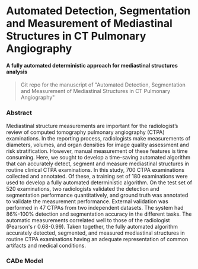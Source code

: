 # Automated Detection, Segmentation and Measurement of Mediastinal Structures in CT Pulmonary Angiography
#### A fully automated deterministic approach for mediastinal structures analysis 
> Git repo for the manuscript of "Automated Detection, Segmentation and Measurement of Mediastinal Structures in CT Pulmonary Angiography"

### Abstract

Mediastinal structure measurements are important for the radiologist’s review of computed tomography pulmonary angiography (CTPA) examinations. In the reporting process, radiologists make measurements of diameters, volumes, and organ densities for image quality assessment and risk stratification. However, manual measurement of these features is time consuming. Here, we sought to develop a time-saving automated algorithm that can accurately detect, segment and measure mediastinal structures in routine clinical CTPA examinations. In this study, 700 CTPA examinations collected and annotated. Of these, a training set of 180 examinations were used to develop a fully automated deterministic algorithm. On the test set of 520 examinations, two radiologists validated the detection and segmentation performance quantitatively, and ground truth was annotated to validate the measurement performance. External validation was performed in 47 CTPAs from two independent datasets. The system had 86%-100% detection and segmentation accuracy in the different tasks. The automatic measurements correlated well to those of the radiologist (Pearson's r 0.68-0.99). Taken together, the fully automated algorithm accurately detected, segmented, and measured mediastinal structures in routine CTPA examinations having an adequate representation of common artifacts and medical conditions.

### CADe Model


